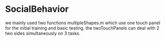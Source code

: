 # SocialBehavior
we mainly used two functions multipleShapes.m which use one touch panel for the initial training and basic testing. the twoTouchPanels can deal with 2 two sides simultaneously on 3 tasks.
